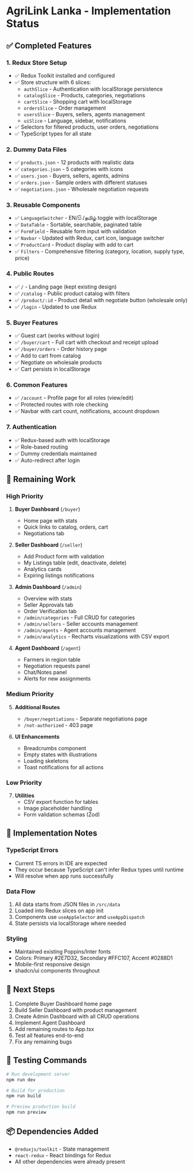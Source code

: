 # AgriLink Lanka - Implementation Status

## ✅ Completed Features

### 1. Redux Store Setup
- ✅ Redux Toolkit installed and configured
- ✅ Store structure with 6 slices:
  - `authSlice` - Authentication with localStorage persistence
  - `catalogSlice` - Products, categories, negotiations
  - `cartSlice` - Shopping cart with localStorage
  - `ordersSlice` - Order management
  - `usersSlice` - Buyers, sellers, agents management
  - `uiSlice` - Language, sidebar, notifications
- ✅ Selectors for filtered products, user orders, negotiations
- ✅ TypeScript types for all state

### 2. Dummy Data Files
- ✅ `products.json` - 12 products with realistic data
- ✅ `categories.json` - 5 categories with icons
- ✅ `users.json` - Buyers, sellers, agents, admins
- ✅ `orders.json` - Sample orders with different statuses
- ✅ `negotiations.json` - Wholesale negotiation requests

### 3. Reusable Components
- ✅ `LanguageSwitcher` - EN/සිං/தமிழ் toggle with localStorage
- ✅ `DataTable` - Sortable, searchable, paginated table
- ✅ `FormField` - Reusable form input with validation
- ✅ `Navbar` - Updated with Redux, cart icon, language switcher
- ✅ `ProductCard` - Product display with add to cart
- ✅ `Filters` - Comprehensive filtering (category, location, supply type, price)

### 4. Public Routes
- ✅ `/` - Landing page (kept existing design)
- ✅ `/catalog` - Public product catalog with filters
- ✅ `/product/:id` - Product detail with negotiate button (wholesale only)
- ✅ `/login` - Updated to use Redux

### 5. Buyer Features
- ✅ Guest cart (works without login)
- ✅ `/buyer/cart` - Full cart with checkout and receipt upload
- ✅ `/buyer/orders` - Order history page
- ✅ Add to cart from catalog
- ✅ Negotiate on wholesale products
- ✅ Cart persists in localStorage

### 6. Common Features
- ✅ `/account` - Profile page for all roles (view/edit)
- ✅ Protected routes with role checking
- ✅ Navbar with cart count, notifications, account dropdown

### 7. Authentication
- ✅ Redux-based auth with localStorage
- ✅ Role-based routing
- ✅ Dummy credentials maintained
- ✅ Auto-redirect after login

## 🚧 Remaining Work

### High Priority
1. **Buyer Dashboard** (`/buyer`)
   - Home page with stats
   - Quick links to catalog, orders, cart
   - Negotiations tab

2. **Seller Dashboard** (`/seller`)
   - Add Product form with validation
   - My Listings table (edit, deactivate, delete)
   - Analytics cards
   - Expiring listings notifications

3. **Admin Dashboard** (`/admin`)
   - Overview with stats
   - Seller Approvals tab
   - Order Verification tab
   - `/admin/categories` - Full CRUD for categories
   - `/admin/sellers` - Seller accounts management
   - `/admin/agents` - Agent accounts management
   - `/admin/analytics` - Recharts visualizations with CSV export

4. **Agent Dashboard** (`/agent`)
   - Farmers in region table
   - Negotiation requests panel
   - Chat/Notes panel
   - Alerts for new assignments

### Medium Priority
5. **Additional Routes**
   - `/buyer/negotiations` - Separate negotiations page
   - `/not-authorized` - 403 page

6. **UI Enhancements**
   - Breadcrumbs component
   - Empty states with illustrations
   - Loading skeletons
   - Toast notifications for all actions

### Low Priority
7. **Utilities**
   - CSV export function for tables
   - Image placeholder handling
   - Form validation schemas (Zod)

## 📝 Implementation Notes

### TypeScript Errors
- Current TS errors in IDE are expected
- They occur because TypeScript can't infer Redux types until runtime
- Will resolve when app runs successfully

### Data Flow
1. All data starts from JSON files in `/src/data`
2. Loaded into Redux slices on app init
3. Components use `useAppSelector` and `useAppDispatch`
4. State persists via localStorage where needed

### Styling
- Maintained existing Poppins/Inter fonts
- Colors: Primary #2E7D32, Secondary #FFC107, Accent #0288D1
- Mobile-first responsive design
- shadcn/ui components throughout

## 🎯 Next Steps

1. Complete Buyer Dashboard home page
2. Build Seller Dashboard with product management
3. Create Admin Dashboard with all CRUD operations
4. Implement Agent Dashboard
5. Add remaining routes to App.tsx
6. Test all features end-to-end
7. Fix any remaining bugs

## 🔧 Testing Commands

```bash
# Run development server
npm run dev

# Build for production
npm run build

# Preview production build
npm run preview
```

## 📦 Dependencies Added
- `@reduxjs/toolkit` - State management
- `react-redux` - React bindings for Redux
- All other dependencies were already present
